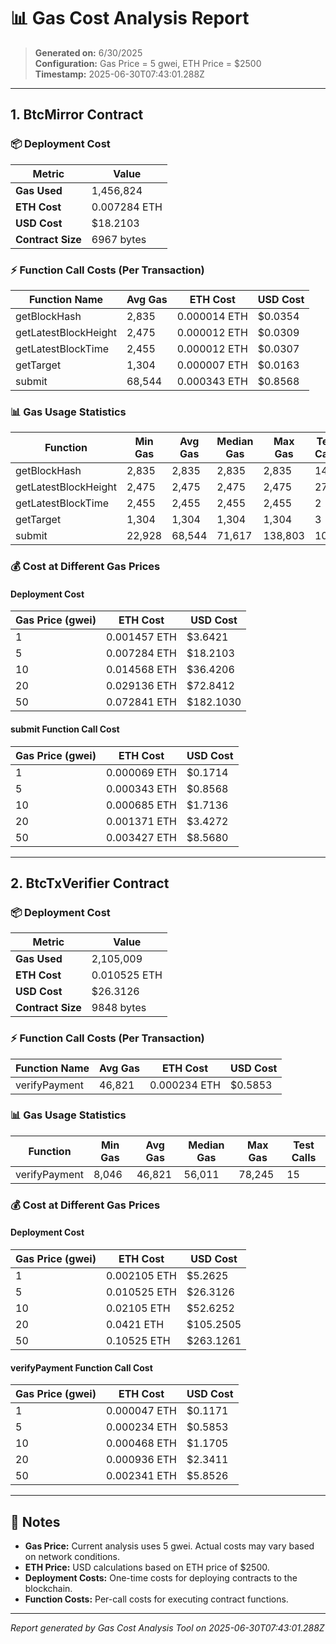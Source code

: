# 📊 Gas Cost Analysis Report

> **Generated on:** 6/30/2025  
> **Configuration:** Gas Price = 5 gwei, ETH Price = $2500  
> **Timestamp:** 2025-06-30T07:43:01.288Z

---

## 1. BtcMirror Contract

### 📦 Deployment Cost

| Metric | Value |
|--------|-------|
| **Gas Used** | 1,456,824 |
| **ETH Cost** | 0.007284 ETH |
| **USD Cost** | $18.2103 |
| **Contract Size** | 6967 bytes |

### ⚡ Function Call Costs (Per Transaction)

| Function Name | Avg Gas | ETH Cost | USD Cost |
|---------------|---------|----------|----------|
| getBlockHash | 2,835 | 0.000014 ETH | $0.0354 |
| getLatestBlockHeight | 2,475 | 0.000012 ETH | $0.0309 |
| getLatestBlockTime | 2,455 | 0.000012 ETH | $0.0307 |
| getTarget | 1,304 | 0.000007 ETH | $0.0163 |
| submit | 68,544 | 0.000343 ETH | $0.8568 |

### 📊 Gas Usage Statistics

| Function | Min Gas | Avg Gas | Median Gas | Max Gas | Test Calls |
|----------|---------|---------|------------|---------|------------|
| getBlockHash | 2,835 | 2,835 | 2,835 | 2,835 | 14 |
| getLatestBlockHeight | 2,475 | 2,475 | 2,475 | 2,475 | 27 |
| getLatestBlockTime | 2,455 | 2,455 | 2,455 | 2,455 | 2 |
| getTarget | 1,304 | 1,304 | 1,304 | 1,304 | 3 |
| submit | 22,928 | 68,544 | 71,617 | 138,803 | 10 |

### 💰 Cost at Different Gas Prices

#### Deployment Cost
| Gas Price (gwei) | ETH Cost | USD Cost |
|------------------|----------|----------|
| 1 | 0.001457 ETH | $3.6421 |
| 5 | 0.007284 ETH | $18.2103 |
| 10 | 0.014568 ETH | $36.4206 |
| 20 | 0.029136 ETH | $72.8412 |
| 50 | 0.072841 ETH | $182.1030 |

#### submit Function Call Cost
| Gas Price (gwei) | ETH Cost | USD Cost |
|------------------|----------|----------|
| 1 | 0.000069 ETH | $0.1714 |
| 5 | 0.000343 ETH | $0.8568 |
| 10 | 0.000685 ETH | $1.7136 |
| 20 | 0.001371 ETH | $3.4272 |
| 50 | 0.003427 ETH | $8.5680 |

---

## 2. BtcTxVerifier Contract

### 📦 Deployment Cost

| Metric | Value |
|--------|-------|
| **Gas Used** | 2,105,009 |
| **ETH Cost** | 0.010525 ETH |
| **USD Cost** | $26.3126 |
| **Contract Size** | 9848 bytes |

### ⚡ Function Call Costs (Per Transaction)

| Function Name | Avg Gas | ETH Cost | USD Cost |
|---------------|---------|----------|----------|
| verifyPayment | 46,821 | 0.000234 ETH | $0.5853 |

### 📊 Gas Usage Statistics

| Function | Min Gas | Avg Gas | Median Gas | Max Gas | Test Calls |
|----------|---------|---------|------------|---------|------------|
| verifyPayment | 8,046 | 46,821 | 56,011 | 78,245 | 15 |

### 💰 Cost at Different Gas Prices

#### Deployment Cost
| Gas Price (gwei) | ETH Cost | USD Cost |
|------------------|----------|----------|
| 1 | 0.002105 ETH | $5.2625 |
| 5 | 0.010525 ETH | $26.3126 |
| 10 | 0.02105 ETH | $52.6252 |
| 20 | 0.0421 ETH | $105.2505 |
| 50 | 0.10525 ETH | $263.1261 |

#### verifyPayment Function Call Cost
| Gas Price (gwei) | ETH Cost | USD Cost |
|------------------|----------|----------|
| 1 | 0.000047 ETH | $0.1171 |
| 5 | 0.000234 ETH | $0.5853 |
| 10 | 0.000468 ETH | $1.1705 |
| 20 | 0.000936 ETH | $2.3411 |
| 50 | 0.002341 ETH | $5.8526 |

---

## 📝 Notes

- **Gas Price:** Current analysis uses 5 gwei. Actual costs may vary based on network conditions.
- **ETH Price:** USD calculations based on ETH price of $2500.
- **Deployment Costs:** One-time costs for deploying contracts to the blockchain.
- **Function Costs:** Per-call costs for executing contract functions.

---

*Report generated by Gas Cost Analysis Tool on 2025-06-30T07:43:01.288Z*
